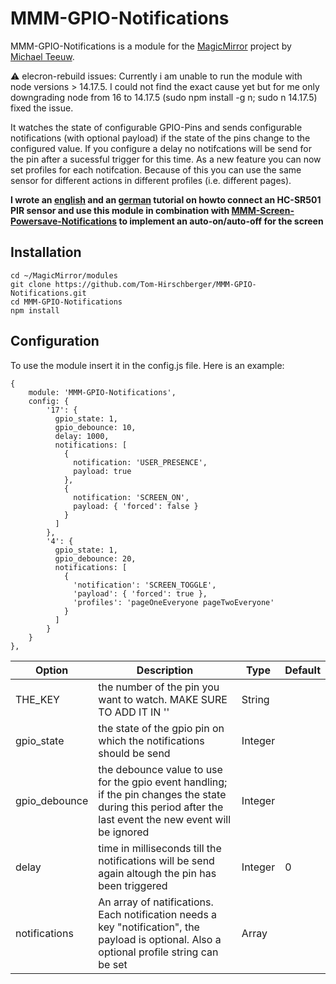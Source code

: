 # MMM-GPIO-Notifications
MMM-GPIO-Notifications is a module for the [MagicMirror](https://github.com/MichMich/MagicMirror) project by [Michael Teeuw](https://github.com/MichMich).

:warning: elecron-rebuild issues: Currently i am unable to run the module with node versions > 14.17.5. I could not find the exact cause yet but for me only downgrading node from 16 to 14.17.5 (sudo npm install -g n; sudo n 14.17.5) fixed the issue.

It watches the state of configurable GPIO-Pins and sends configurable notifications (with optional payload) if the state of the pins change to the configured value. If you configure a delay no notifcations will be send for the pin after a sucessful trigger for this time.
As a new feature you can now set profiles for each notifcation. Because of this you can use the same sensor for different actions in different profiles (i.e. different pages).

**I wrote an [english](https://www.github.com/Tom-Hirschberger/MMM-GPIO-Notifications/tree/master/examples%2FHC-SR501%2FHC-SR501-GPIO4-README-EN.md) and an [german](https://www.github.com/Tom-Hirschberger/MMM-GPIO-Notifications/tree/master/examples%2FHC-SR501%2FHC-SR501-GPIO4-README-DE.md) tutorial on howto connect an HC-SR501 PIR sensor and use this module in combination with [MMM-Screen-Powersave-Notifications](https://github.com/Tom-Hirschberger/MMM-Screen-Powersave-Notification) to implement an auto-on/auto-off for the screen**

## Installation
    cd ~/MagicMirror/modules
    git clone https://github.com/Tom-Hirschberger/MMM-GPIO-Notifications.git
    cd MMM-GPIO-Notifications
    npm install


## Configuration
To use the module insert it in the config.js file. Here is an example:

    {
        module: 'MMM-GPIO-Notifications',
        config: {
            '17': {
              gpio_state: 1,
              gpio_debounce: 10,
              delay: 1000,
              notifications: [
                {
                  notification: 'USER_PRESENCE',
                  payload: true
                },
                {
                  notification: 'SCREEN_ON',
                  payload: { 'forced': false }
                }
              ]
            },
            '4': {
              gpio_state: 1,
              gpio_debounce: 20,
              notifications: [
                {
                  'notification': 'SCREEN_TOGGLE',
                  'payload': { 'forced': true },
                  'profiles': 'pageOneEveryone pageTwoEveryone'
                }
              ]
            }
        }
    },


| Option  | Description | Type | Default |
| ------- | --- | --- | --- |
| THE_KEY | the number of the pin you want to watch. MAKE SURE TO ADD IT IN '' | String | |
| gpio_state | the state of the gpio pin on which the notifications should be send | Integer | |
| gpio_debounce | the debounce value to use for the gpio event handling; if the pin changes the state during this period after the last event the new event will be ignored | Integer | |
| delay | time in milliseconds till the notifications will be send again altough the pin has been triggered | Integer | 0 |
| notifications | An array of natifications. Each notification needs a key "notification", the payload is optional. Also a optional profile string can be set | Array |
